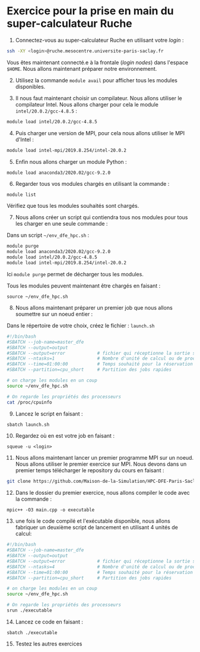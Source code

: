 # Exercice pour la prise en main du super-calculateur Ruche

1) Connectez-vous au super-calculateur Ruche en utilisant votre *login* :

```bash
ssh -XY <login>@ruche.mesocentre.universite-paris-saclay.fr
```

Vous êtes maintenant connecté.e à la frontale (*login nodes*) dans l'espace `$HOME`.
Nous allons maintenant préparer notre environnement. 

2) Utilisez la commande `module avail` pour afficher tous les modules disponibles.

3) Il nous faut maintenant choisir un compilateur. Nous allons utiliser le compilateur Intel. Nous allons charger pour cela le module `intel/20.0.2/gcc-4.8.5` :

```bash
module load intel/20.0.2/gcc-4.8.5
```

4) Puis charger une version de MPI, pour cela nous allons utiliser le MPI d'Intel :

```bash
module load intel-mpi/2019.8.254/intel-20.0.2
```

5) Enfin nous allons charger un module Python :

```bash
module load anaconda3/2020.02/gcc-9.2.0
```

6) Regarder tous vos modules chargés en utilisant la commande :

```
module list
````

Vérifiez que tous les modules souhaités sont chargés.

7) Nous allons créer un script qui contiendra tous nos modules pour tous les charger en une seule commande :

Dans un script `~/env_dfe_hpc.sh` :

```bash
module purge
module load anaconda3/2020.02/gcc-9.2.0
module load intel/20.0.2/gcc-4.8.5
module load intel-mpi/2019.8.254/intel-20.0.2
```

Ici `module purge` permet de décharger tous les modules.

Tous les modules peuvent maintenant être chargés en faisant :

```
source ~/env_dfe_hpc.sh
``` 

8) Nous allons maintenant préparer un premier job que nous allons soumettre sur un noeud entier :

Dans le répertoire de votre choix, créez le fichier : `launch.sh`

```bash
#!/bin/bash
#SBATCH --job-name=master_dfe
#SBATCH --output=output
#SBATCH --output=error            # fichier qui réceptionne la sortie standard
#SBATCH --ntasks=1                # Nombre d'unité de calcul ou de processus MPI
#SBATCH --time=01:00:00           # Temps souhaité pour la réservation
#SBATCH --partition=cpu_short     # Partition des jobs rapides

# on charge les modules en un coup
source ~/env_dfe_hpc.sh

# On regarde les propriétés des processeurs
cat /proc/cpuinfo
```

9) Lancez le script en faisant :

```bash
sbatch launch.sh
```

10) Regardez où en est votre job en faisant :

```
squeue -u <login>
```

11) Nous allons maintenant lancer un premier programme MPI sur un noeud. Nous allons utiliser le premier exercice sur MPI. Nous devons dans un premier temps télécharger le repository du cours en faisant :

```bash
git clone https://github.com/Maison-de-la-Simulation/HPC-DFE-Paris-Saclay.git
```

12) Dans le dossier du premier exercice, nous allons compiler le code avec la commande :

```
mpic++ -O3 main.cpp -o executable
```

13) une fois le code compilé et l'exécutable disponible, nous allons fabriquer un deuxième script de lancement en utilisant 4 unités de calcul: 

```bash
#!/bin/bash
#SBATCH --job-name=master_dfe
#SBATCH --output=output
#SBATCH --output=error            # fichier qui réceptionne la sortie standard
#SBATCH --ntasks=4                # Nombre d'unité de calcul ou de processus MPI
#SBATCH --time=01:00:00           # Temps souhaité pour la réservation
#SBATCH --partition=cpu_short     # Partition des jobs rapides

# on charge les modules en un coup
source ~/env_dfe_hpc.sh

# On regarde les propriétés des processeurs
srun ./executable
```

14) Lancez ce code en faisant :

```
sbatch ./executable
```

15) Testez les autres exercices